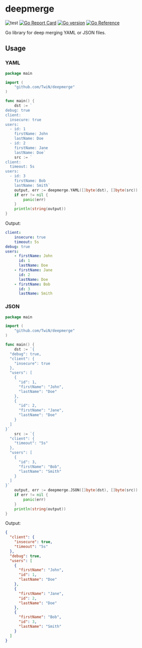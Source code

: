 # deepmerge
![test](https://github.com/TwiN/deepmerge/actions/workflows/test.yml/badge.svg)
[![Go Report Card](https://goreportcard.com/badge/github.com/TwiN/deepmerge)](https://goreportcard.com/report/github.com/TwiN/deepmerge)
[![Go version](https://img.shields.io/github/go-mod/go-version/TwiN/deepmerge.svg)](https://github.com/TwiN/deepmerge)
[![Go Reference](https://pkg.go.dev/badge/github.com/TwiN/deepmerge.svg)](https://pkg.go.dev/github.com/TwiN/deepmerge)

Go library for deep merging YAML or JSON files.


## Usage

### YAML
```go
package main

import (
	"github.com/TwiN/deepmerge"
)

func main() {
	dst := `
debug: true
client:
  insecure: true
users:
  - id: 1
    firstName: John
    lastName: Doe
  - id: 2
    firstName: Jane
    lastName: Doe`
	src := `
client:
  timeout: 5s
users:
  - id: 3
    firstName: Bob
    lastName: Smith`
	output, err := deepmerge.YAML([]byte(dst), []byte(src))
	if err != nil {
		panic(err)
	}
	println(string(output))
}
```

Output:
```yaml
client:
    insecure: true
    timeout: 5s
debug: true
users:
    - firstName: John
      id: 1
      lastName: Doe
    - firstName: Jane
      id: 2
      lastName: Doe
    - firstName: Bob
      id: 3
      lastName: Smith
```

### JSON
```go
package main

import (
	"github.com/TwiN/deepmerge"
)

func main() {
	dst := `{
  "debug": true,
  "client": {
    "insecure": true
  },
  "users": [
    {
      "id": 1,
      "firstName": "John",
      "lastName": "Doe"
    },
    {
      "id": 2,
      "firstName": "Jane",
      "lastName": "Doe"
    }
  ]
}`
	src := `{
  "client": {
    "timeout": "5s"
  },
  "users": [
    {
      "id": 3,
      "firstName": "Bob",
      "lastName": "Smith"
    }
  ]
}`
	output, err := deepmerge.JSON([]byte(dst), []byte(src))
	if err != nil {
		panic(err)
	}
	println(string(output))
}
```

Output:
```json
{
  "client": {
    "insecure": true,
    "timeout": "5s"
  },
  "debug": true,
  "users": [
    {
      "firstName": "John",
      "id": 1,
      "lastName": "Doe"
    },
    {
      "firstName": "Jane",
      "id": 2,
      "lastName": "Doe"
    },
    {
      "firstName": "Bob",
      "id": 3,
      "lastName": "Smith"
    }
  ]
}
```
